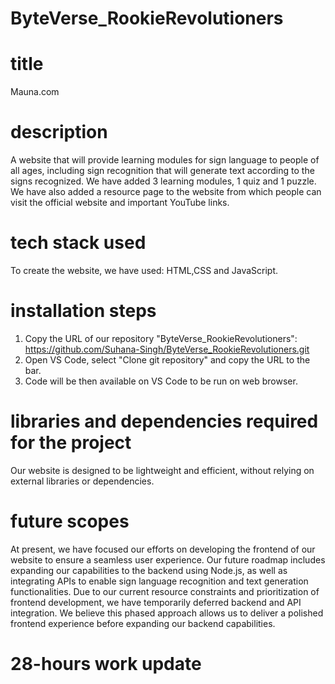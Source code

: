 # ByteVerse_RookieRevolutioners
# title 
Mauna.com
# description
A website that will provide learning modules for sign language to people of all ages, including sign recognition that will generate text according to the signs recognized. We have added 3 learning modules, 1 quiz and 1 puzzle. We have also added a resource page to the website from which people can visit the official website and important YouTube links.
# tech stack used
To create the website, we have used: HTML,CSS and JavaScript.
# installation steps
1. Copy the URL of our repository "ByteVerse_RookieRevolutioners": https://github.com/Suhana-Singh/ByteVerse_RookieRevolutioners.git
2. Open VS Code, select "Clone git repository" and copy the URL to the bar.
3. Code will be then available on VS Code to be run on web browser.
# libraries and dependencies required for the project
Our website is designed to be lightweight and efficient, without relying on external libraries or dependencies.
# future scopes
At present, we have focused our efforts on developing the frontend of our website to ensure a seamless user experience. Our future roadmap includes expanding our capabilities to the backend using Node.js, as well as integrating APIs to enable sign language recognition and text generation functionalities. Due to our current resource constraints and prioritization of frontend development, we have temporarily deferred backend and API integration. We believe this phased approach allows us to deliver a polished frontend experience before expanding our backend capabilities.
# 28-hours work update

